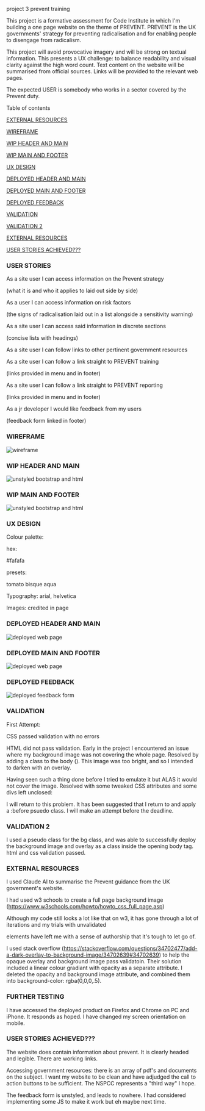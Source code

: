 project 3 prevent training

This project is a formative assessment for Code Institute in which I'm building a one page website on the theme of PREVENT.
PREVENT is the UK governments' strategy for preventing radicalisation and for enabling people to disengage from radicalism.

This project will avoid provocative imagery and will be strong on textual information. This presents a UX challenge: 
to balance readability and visual clarity against the high word count. Text content on the website will be summarised from
official sources. Links will be provided to the relevant web pages.

The expected USER is somebody who works in a sector covered by the Prevent duty. 

Table of contents 

[EXTERNAL RESOURCES](#USER-STORIES)

[WIREFRAME](#WIREFRAME)

[WIP HEADER AND MAIN](#WIP-HEADER-AND-MAIN)

[WIP MAIN AND FOOTER](#WIP-MAIN-AND-FOOTER)

[UX DESIGN](#UX-DESIGN)

[DEPLOYED HEADER AND MAIN](#DEPLOYED-HEADER-AND-MAIN)

[DEPLOYED MAIN AND FOOTER](#DEPLOYED-MAIN-AND-FOOTER)

[DEPLOYED FEEDBACK](#DEPLOYED-FEEDBACK)

[VALIDATION](#VALIDATION)

[VALIDATION 2](#VALIDATION-2)

[EXTERNAL RESOURCES](#EXTERNAL-RESOURCES)

[USER STORIES ACHIEVED???](#USER-STORIES-ACHIEVED???)

### USER STORIES

As a site user I can access information on the Prevent strategy

(what it is and who it applies to laid out side by side)

As a user I can access information on risk factors

(the signs of radicalisation laid out in a list alongside a sensitivity warning)

As a site user I can access said information in discrete sections

(concise lists with headings)

As a site user I can follow links to other pertinent government resources

As a site user I can follow a link straight to PREVENT training

(links provided in menu and in footer)

As a site user I can follow a link straight to PREVENT reporting

(links provided in menu and in footer)

As a jr developer I would like feedback from my users

(feedback form linked in footer)

### WIREFRAME

![wireframe](assets/images/readme/wireframe.png)

### WIP HEADER AND MAIN

![unstyled bootstrap and html](assets/images/readme/wip-header-and-main.png)

### WIP MAIN AND FOOTER

![unstyled bootstrap and html](assets/images/readme/wip-main-and-footer.png)

### UX DESIGN

Colour palette: 

hex: 

#fafafa

presets:

tomato
bisque
aqua

Typography: arial, helvetica

Images: credited in page

### DEPLOYED HEADER AND MAIN

![deployed web page](/assets/images/readme/deplopyed-header-and-main.png)

### DEPLOYED MAIN AND FOOTER

![deployed web page](/assets/images/readme/deplopyed-main-and-footer.png)

### DEPLOYED FEEDBACK

![deployed feedback form](/assets/images/readme/deployed-feedback.png)

### VALIDATION

First Attempt:

CSS passed validation with no errors

HTML did not pass validation. Early in the project I encountered an issue where my background image was not covering the whole page.
Resolved by adding a class to the body (<body class="bg">). This image was too bright, and so I intended to darken with an overlay.

Having seen such a thing done before I tried to emulate it but ALAS it would not cover the image. Resolved with some tweaked CSS attributes
and some divs left unclosed:

<div class="bg">
<div class="overlay">

I will return to this problem. It has been suggested that I return to <body class="bg"> and apply a :before psuedo class. I will make an attempt 
before the deadline. 

### VALIDATION 2

I used a pseudo class for the bg class, and was able to successfully deploy the background image and overlay as a class inside the opening body tag. 
html and css validation passed.

### EXTERNAL RESOURCES

I used Claude AI to summarise the Prevent guidance from the UK government's website.

I had used w3 schools to create a full page background image (https://www.w3schools.com/howto/howto_css_full_page.asp)

Although my code still looks a lot like that on w3, it has gone through a lot of iterations and my trials with unvalidated
<div> elements have left me with a sense of authorship that it's tough to let go of.

I used stack overflow (https://stackoverflow.com/questions/34702477/add-a-dark-overlay-to-background-image/34702639#34702639) to 
help the opaque overlay and background image pass validatoin. Their solution included a linear colour gradiant with opacity as a 
separate attribute. I deleted the opacity and background image attribute, and combined them into background-color: rgba(0,0,0,.5).

### FURTHER TESTING

I have accessed the deployed product on Firefox and Chrome on PC and iPhone. It responds as hoped. I have changed my screen orientation on mobile.

### USER STORIES ACHIEVED???

The website does contain information about prevent. It is clearly headed and legible. There are working links. 

Accessing government resources: there is an array of pdf's and documents on the subject. I want my website to be clean and have adjudged the 
call to action buttons to be sufficient. The NSPCC represents a "third way" I hope.

The feedback form is unstyled, and leads to nowhere. I had considered implementing some JS to make it work but eh maybe next time.

